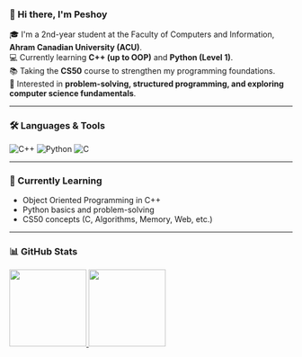 ### 👋 Hi there, I'm Peshoy

🎓 I'm a 2nd-year student at the Faculty of Computers and Information, **Ahram Canadian University (ACU)**.  
💻 Currently learning **C++ (up to OOP)** and **Python (Level 1)**.  
📚 Taking the **CS50** course to strengthen my programming foundations.  
🚀 Interested in **problem-solving, structured programming, and exploring computer science fundamentals**.  

---

### 🛠 Languages & Tools
![C++](https://img.shields.io/badge/-C++-000?&logo=c%2b%2b&logoColor=00599C)
![Python](https://img.shields.io/badge/-Python-000?&logo=Python)
![C](https://img.shields.io/badge/-C-000?&logo=C)

---

### 🌱 Currently Learning
- Object Oriented Programming in C++
- Python basics and problem-solving
- CS50 concepts (C, Algorithms, Memory, Web, etc.)

---

### 📊 GitHub Stats
<a href="https://github.com/YOUR_GITHUB_USERNAME">
  <img height="137px" src="https://github-readme-stats.vercel.app/api?username=YOUR_GITHUB_USERNAME&hide_title=true&hide_border=true&show_icons=true&include_all_commits=true&count_private=true&line_height=21&theme=graywhite" />
  <img height="137px" src="https://github-readme-stats.vercel.app/api/top-langs/?username=YOUR_GITHUB_USERNAME&hide_title=true&hide_border=true&layout=compact&langs_count=6&theme=graywhite" />
</a>

